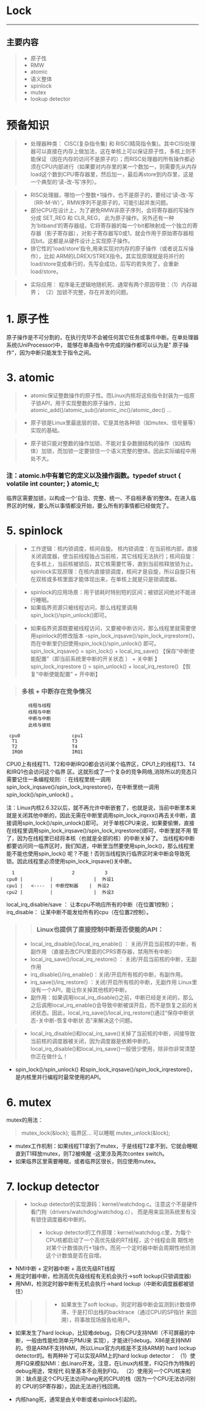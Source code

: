 ﻿# Lock
---
## 主要内容
>* 原子性
>* RMW
>* atomic
>* 语义整体
>* spinlock
>* mutex
>* lookup detector

# 预备知识
>* 处理器种类： CISC(复杂指令集) 和 RISC(精简指令集)。其中CISI处理器可以直接在内存上做加法，这在单核上可以保证原子性，多核上则不能保证（因在内存的访问不是原子的）；而RISC处理器的所有操作都必须在CPU内部进行（如果要对内存里的某一个数加一，则需要先从内存load这个数到CPU寄存器里，然后加一，最后再store到内存里，这是一个典型的‘读-改-写’序列）。

>* RISC处理器，哪怕一个整数+1操作，也不是原子的，要经过‘读-改-写（RR-M-W）’。RMW序列不是原子的，可能引起并发问题。
>* 部分CPU在设计上，为了避免RMW非原子序列，会将寄存器的写操作分成 SET_REG 和 CLR_REG， 此为原子操作。另外还有一种为‘bitband’的寄存器组，它将寄存器的每一个bit都映射成一个独立的寄存器（影子寄存器），对影子寄存器写0或1，就会作用于原始寄存器相应bit。这都是从硬件设计上实现原子操作。
>* 排它性的‘load/store’指令,用来实现对内存的原子操作（或者说互斥操作），比如 ARM的LDREX/STREX指令。其实现原理就是将并行的load/store变成串行的，先写会成功，后写的若失败了，会重新load/store。

>* 实际应用： 程序毫无逻辑地随机死、通常有两个原因导致：（1）内存越界； （2）加锁不完整，存在并发的问题。

# 1. 原子性
原子操作是不可分割的，在执行完毕不会被任何其它任务或事件中断。在单处理器系统(UniProcessor)中， 能够在单条指令中完成的操作都可以认为是" 原子操作"，因为中断只能发生于指令之间。


# 3. atomic
>* atomic保证整数操作的原子性。而Linux内核将这些指令封装为一组原子锁API，用于实现整数的原子操作，比如 atomic_add()/atomic_sub()/atomic_inc()/atomic_dec() ... 

>* 原子锁是Linux里最底层的锁，它是其他各种锁（如mutex、信号量等）实现的基础。 

>* 原子锁只能对整数的操作加锁、不能对复杂数据结构的操作（如结构体）加锁，而加锁一定要锁住一个语义完整的整体。因此实际编程中用处不大。

### 注：atomic.h中有着它的定义以及操作函数。typedef struct { volatile int counter; } atomic_t; 

临界区需要加锁，以构成一个‘自洽、完整、统一、不自相矛盾’的整体。在进入临界区的时候，要么所以事情都没开始，要么所有的事情都已经做完了。

# 5. spinlock
>* 工作逻辑：核内锁调度，核间自旋。 核内锁调度：在当前核内部，直接关闭调度器，使当前线程独占当前核，其它线程无法执行；核间自旋：在多核上，当前核被锁后，其它核需要忙等，直到当前核释放锁为止。 spinlock实现原理：在核内直接锁调度，核间才是自旋，所以自旋只有在双核或多核里面才能体现出来，在单核上就是只是锁调度器。

>* spinlock的应用场景：用于锁耗时特别短的区间；被锁区间绝对不能进行睡眠。
>* 如果临界资源只被线程访问，那么线程里调用spin_lock()/spin_unlock()即可。

>* 如果临界资源既要被线程访问，又要被中断访问，那么线程里就需要使用spinlock的修改版本 -spin_lock_irqsave()/spin_lock_irqrestore()，而在中断里仍旧使用spin_lock()/spin_unlock() 即可。
spin_lock_irqsave() = spin_lock() + local_irq_save() 【保存“中断使能配置”（即当前系统里中断的开关状态 ） + 关中断 】 
spin_lock_irqrestore () = spin_unlock() + local_irq_restore() 【恢复“中断使能配置” + 开中断】

>### 多核 + 中断存在竞争情况
            线程与线程
            线程与中断
            中断与中断
            此核与彼核

     cpu0                   cpu1
      T1                    T3
      T2                    T4
      IRQ0                  IRQ1
  
CPU0上有线程T1、T2和中断IRQ0都会访问某个临界区，CPU1上的线程T3、T4和IRQ1也会访问这个临界 区。这就形成了一个复杂的竞争网络,消除所以的竞态只需要记住一条编程规则: ：在线程里统一调用spin_lock_irqsave()/spin_lock_irqrestore()，在中断里统一调用 spin_lock()/spin_unlock() 。

注：Linux内核2.6.32以后，就不再允许中断嵌套了，也就是说，当前中断里本来就是关闭其他中断的，因此无需在中断里调用spin_lock_irqxxx()再去关中断，直接调用spin_lock()/spin_unlock()即可。 对于单核CPU来说，如果要偷懒，直接在线程里调用spin_lock_irqsave()/spin_lock_irqrestore()即可，中断里就不用 管了，因为在线程里已经将本核（也就是全部的核）的中断关掉了。 当线程和中断都要访问同一临界区时，我们知道，中断里当然要使用spin_lock()，那么线程里能不能也使用spin_lock() 呢？不能！否则当线程执行临界区时来中断会导致死锁。因此线程里必须使用spin_lock_irqsave()关中断。

      1                     2           3
    cpu0 |          |               |  外设1
    cpu1 |   <----  | 中断控制器    |  外设2
    cpu2 |          |               |  外设3

local_irq_disable/save ： 让本cpu不响应所有的中断（在位置1控制）； irq_disable： 让某中断不能发给所有的cpu（在位置2控制）。

>>### Linux也提供了直接控制中断是否使能的API： 
>* local_irq_disable()/local_irq_enable() ： 关闭/开启当前核的中断，有副作用 （直接去改CPU里面的CPRS寄存器，禁用所有中断） 
>* local_irq_save()/local_irq_restore() ： 关闭/开启当前核的中断，无副作用 
>* irq_disable()/irq_enable()：关闭/开启所有核的中断，有副作用。
>* irq_save()/irq_restore() ：关闭/开启所有核的中断，无副作用 Linux里没有一个API，能让你关掉其他核的中断。
>* 副作用：如果调用local_irq_disable()之前，中断已经是关闭的，那么之后调用local_irq_enable()会导致中断被误开启，而不是恢复之前的关闭状态。因此，local_irq_save()/local_irq_restore()通过“保存中断状态-关中断-恢复中断状 态”来解决这个问题。

>* local_irq_disable()和local_irq_save()关掉了当前核的中断，间接导致当前核的调度器被关闭，因为调度器是依赖中断的。local_irq_disable()和local_irq_save()一般很少使用，除非你非常清楚你正在做什么！
* spin_lock()/spin_unlock() 和spin_lock_irqsave()/spin_lock_irqrestore()，是内核里并行编程时最常使用的API。

# 6. mutex

mutex的用法：
>   mutex_lock(&lock);
    临界区...
    可以睡眠
    mutex_unlock(&lock);

* mutex工作机制：如果线程T1拿到了mutex，于是线程T2拿不到，它就会睡眠直到T1释放mutex，则T2被唤醒 -这里涉及两次contex switch。 
* 如果临界区里需要睡眠，或者临界区很长，则应使用mutex。


# 7. lockup detector
>* lockup detector的实现源码：kernel/watchdog.c。注意这个不是硬件看门狗（drivers/watchdog/watchdog.c）， 而是用来监测系统里有没有锁住调度器和中断的。
>>* lockup detector的工作原理：kernel/watchdog.c里，为每个CPU核都启动了一个高优先级的RT线程，这个线程会周 期性地对某个计数值执行+1操作。而另一个定时器中断会周期性地侦测这个计数值是否在自增。 
* NMI中断 + 定时器中断 + 高优先级RT线程
* 用定时器中断，检测高优先级线程有无机会执行->soft lockup(只锁调度器)
* 用NMI，检测定时器中断有无机会执行->hard lockup（中断和调度器都被锁住）
>>>* 如果发生了soft lockup，则定时器中断会监测到计数值停滞，于是打印出栈的backtrace（通过CPU的SP指针 来回溯），将事故现场报告给用户。 
* 如果发生了hard lockup，比较难debug，只有CPU支持NMI（不可屏蔽的中断，一般由性能检测单元PMU来 实现），才能进行debug。X86是支持NMI的。但是ARM不支持NMI，所以Linux官方内核是不支持ARM的 hard lockup detector的。有两种补丁可以实现ARM上的hard lockup detector： （1）使用FIQ来模拟NMI：由Linaro开发。注意，在Linux内核里，FIQ只作为特殊的debug用途，常规代 码里基本不会用到FIQ。 （2）使用另一个CPU核来检测：缺点是这个CPU无法访问hang死的CPU的栈（因为一个CPU无法访问别的 CPU的SP寄存器），因此无法进行栈回溯。


* 内核hang死，通常是由关中断或者spinlock引起的。




